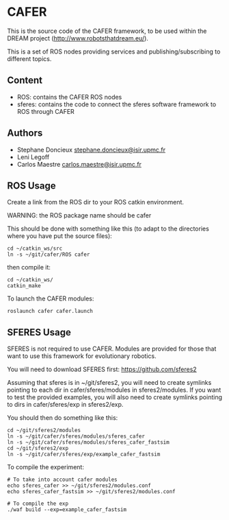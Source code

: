 CAFER
=====

This is the source code of the CAFER framework, to be used within the DREAM project (http://www.robotsthatdream.eu/).

This is a set of ROS nodes providing services and publishing/subscribing to different topics.

Content
-------

* ROS: contains the CAFER ROS nodes
* sferes: contains the code to connect the sferes software framework to ROS through CAFER

Authors
-------
- Stephane Doncieux stephane.doncieux@isir.upmc.fr
- Leni Legoff
- Carlos Maestre carlos.maestre@isir.upmc.fr

ROS Usage
---------

Create a link from the ROS dir to your ROS catkin environment. 

WARNING: the ROS package name should be cafer

This should be done with something like this (to adapt to the directories where you have put the source files):
```
cd ~/catkin_ws/src
ln -s ~/git/cafer/ROS cafer
```

then compile it:
```
cd ~/catkin_ws/
catkin_make
```

To launch the CAFER modules:
```
roslaunch cafer cafer.launch
```

SFERES Usage
------------

SFERES is not required to use CAFER. Modules are provided for those that want to use this framework for evolutionary robotics.

You will need to download SFERES first: https://github.com/sferes2

Assuming that sferes is in ~/git/sferes2, you will need to create symlinks pointing to each dir in cafer/sferes/modules in sferes2/modules. If you want to test the provided examples, you will also need to  create symlinks pointing to dirs in cafer/sferes/exp in sferes2/exp.

You should then do something like this:
```
cd ~/git/sferes2/modules
ln -s ~/git/cafer/sferes/modules/sferes_cafer
ln -s ~/git/cafer/sferes/modules/sferes_cafer_fastsim
cd ~/git/sferes2/exp
ln -s ~/git/cafer/sferes/exp/example_cafer_fastsim
```

To compile the experiment:
```
# To take into account cafer modules
echo sferes_cafer >> ~/git/sferes2/modules.conf
echo sferes_cafer_fastsim >> ~/git/sferes2/modules.conf

# To compile the exp
./waf build --exp=example_cafer_fastsim
```
 